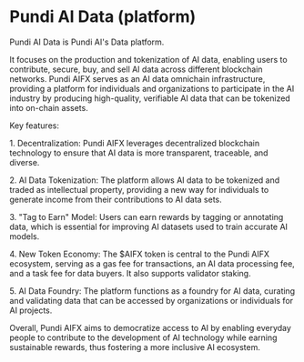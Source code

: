 # Pundi AI Data (platform)

Pundi AI Data is Pundi AI's Data platform.&#x20;

It focuses on the production and tokenization of AI data, enabling users to contribute, secure, buy, and sell AI data across different blockchain networks. Pundi AIFX serves as an AI data omnichain infrastructure, providing a platform for individuals and organizations to participate in the AI industry by producing high-quality, verifiable AI data that can be tokenized into on-chain assets.

Key features:

1\. Decentralization: Pundi AIFX leverages decentralized blockchain technology to ensure that AI data is more transparent, traceable, and diverse.

2\. AI Data Tokenization: The platform allows AI data to be tokenized and traded as intellectual property, providing a new way for individuals to generate income from their contributions to AI data sets.

3\. "Tag to Earn" Model: Users can earn rewards by tagging or annotating data, which is essential for improving AI datasets used to train accurate AI models.

4\. New Token Economy: The $AIFX token is central to the Pundi AIFX ecosystem, serving as a gas fee for transactions, an AI data processing fee, and a task fee for data buyers. It also supports validator staking.

5\. AI Data Foundry: The platform functions as a foundry for AI data, curating and validating data that can be accessed by organizations or individuals for AI projects.

Overall, Pundi AIFX aims to democratize access to AI by enabling everyday people to contribute to the development of AI technology while earning sustainable rewards, thus fostering a more inclusive AI ecosystem.
